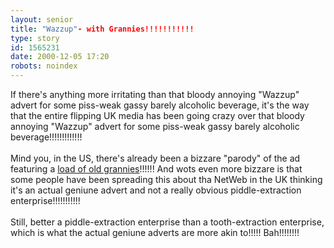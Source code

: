 ```yaml
---
layout: senior
title: "Wazzup"- with Grannies!!!!!!!!!!!
type: story
id: 1565231
date: 2000-12-05 17:20
robots: noindex
---
```

If there's anything more irritating than that bloody annoying "Wazzup" advert for some piss-weak gassy barely alcoholic beverage, it's the way that the entire flipping UK media has been going crazy over that bloody annoying "Wazzup" advert for some piss-weak gassy barely alcoholic beverage!!!!!!!!!!!!!<br/><br/>Mind you, in the US, there's already been a bizzare "parody" of the ad featuring a <a href="http://www.adcritic.com/content/spoof-budweiser-wazzup-grandmas.html">load of old grannies</a>!!!!!! And wots even more bizzare is that some people have been spreading this about tha NetWeb in the UK thinking it's an actual geniune advert and not a really obvious piddle-extraction enterprise!!!!!!!!!!! <br/><br/>Still, better a piddle-extraction enterprise than a tooth-extraction enterprise, which is what the actual geniune adverts are more akin to!!!!! Bah!!!!!!!!